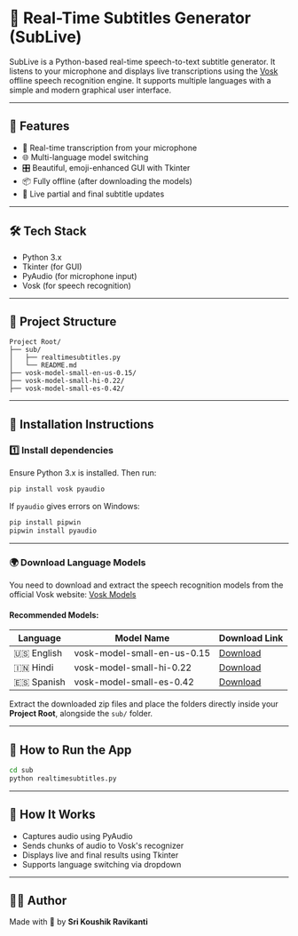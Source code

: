 
# 🎤 Real-Time Subtitles Generator (SubLive)

SubLive is a Python-based real-time speech-to-text subtitle generator. It listens to your microphone and displays live transcriptions using the [Vosk](https://alphacephei.com/vosk/) offline speech recognition engine. It supports multiple languages with a simple and modern graphical user interface.

---

## 🚀 Features

- 🧠 Real-time transcription from your microphone  
- 🌐 Multi-language model switching  
- 🎛️ Beautiful, emoji-enhanced GUI with Tkinter  
- 📦 Fully offline (after downloading the models)  
- 💬 Live partial and final subtitle updates  

---

## 🛠️ Tech Stack

- Python 3.x  
- Tkinter (for GUI)  
- PyAudio (for microphone input)  
- Vosk (for speech recognition)  

---

## 📁 Project Structure

```
Project Root/
├── sub/
│   ├── realtimesubtitles.py
│   └── README.md
├── vosk-model-small-en-us-0.15/
├── vosk-model-small-hi-0.22/
├── vosk-model-small-es-0.42/
```

---

## 🧩 Installation Instructions

### 1️⃣ Install dependencies

Ensure Python 3.x is installed. Then run:

```bash
pip install vosk pyaudio
```

If `pyaudio` gives errors on Windows:

```bash
pip install pipwin
pipwin install pyaudio
```

---

### 🌍 Download Language Models

You need to download and extract the speech recognition models from the official Vosk website: [Vosk Models](https://alphacephei.com/vosk/models)

#### Recommended Models:

| Language | Model Name                  | Download Link |
|----------|-----------------------------|----------------|
| 🇺🇸 English | vosk-model-small-en-us-0.15 | [Download](https://alphacephei.com/vosk/models) |
| 🇮🇳 Hindi   | vosk-model-small-hi-0.22    | [Download](https://alphacephei.com/vosk/models) |
| 🇪🇸 Spanish | vosk-model-small-es-0.42   | [Download](https://alphacephei.com/vosk/models) |

Extract the downloaded zip files and place the folders directly inside your **Project Root**, alongside the `sub/` folder.

---

## 🏃 How to Run the App

```bash
cd sub
python realtimesubtitles.py
```

---

## 🧠 How It Works

- Captures audio using PyAudio  
- Sends chunks of audio to Vosk's recognizer  
- Displays live and final results using Tkinter  
- Supports language switching via dropdown  

---

## 👨‍💻 Author

Made with 💙 by **Sri Koushik Ravikanti**
